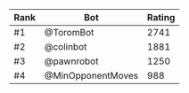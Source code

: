 Rank|Bot|Rating
---|---|---
#1|@ToromBot|2741
#2|@colinbot|1881
#3|@pawnrobot|1250
#4|@MinOpponentMoves|988

